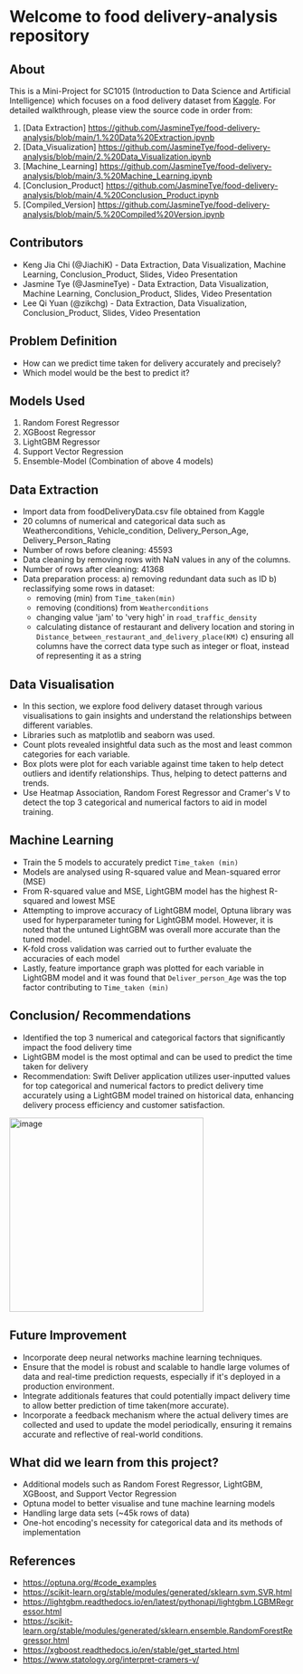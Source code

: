 # Welcome to food delivery-analysis repository

## About

This is a Mini-Project for SC1015 (Introduction to Data Science and Artificial Intelligence) which focuses on a food delivery dataset from [Kaggle](https://www.kaggle.com/datasets/gauravmalik26/food-delivery-dataset/data). For detailed walkthrough, please view the source code in order from:

1. [Data Extraction] <https://github.com/JasmineTye/food-delivery-analysis/blob/main/1.%20Data%20Extraction.ipynb>
2. [Data_Visualization] <https://github.com/JasmineTye/food-delivery-analysis/blob/main/2.%20Data_Visualization.ipynb>
3. [Machine_Learning] <https://github.com/JasmineTye/food-delivery-analysis/blob/main/3.%20Machine_Learning.ipynb>
4. [Conclusion_Product] <https://github.com/JasmineTye/food-delivery-analysis/blob/main/4.%20Conclusion_Product.ipynb>
5. [Compiled_Version] <https://github.com/JasmineTye/food-delivery-analysis/blob/main/5.%20Compiled%20Version.ipynb>
   
## Contributors
- Keng Jia Chi (@JiachiK) - Data Extraction, Data Visualization, Machine Learning, Conclusion_Product, Slides, Video Presentation
- Jasmine Tye (@JasmineTye) - Data Extraction, Data Visualization, Machine Learning, Conclusion_Product, Slides, Video Presentation
- Lee Qi Yuan (@zikchg) - Data Extraction, Data Visualization, Conclusion_Product, Slides, Video Presentation

## Problem Definition
- How can we predict time taken for delivery accurately and precisely?
- Which model would be the best to predict it?

## Models Used
1. Random Forest Regressor
2. XGBoost Regressor
3. LightGBM Regressor
4. Support Vector Regression
5. Ensemble-Model (Combination of above 4 models)

## Data Extraction
- Import data from foodDeliveryData.csv file obtained from Kaggle
- 20 columns of numerical and categorical data such as Weatherconditions, Vehicle_condition, Delivery_Person_Age, Delivery_Person_Rating 
- Number of rows before cleaning: 45593
- Data cleaning by removing rows with NaN values in any of the columns.
- Number of rows after cleaning: 41368
- Data preparation process:
  a) removing redundant data such as ID
  b) reclassifying some rows in dataset:
   - removing (min) from `Time_taken(min)`
   - removing (conditions) from `Weatherconditions`
   - changing value 'jam' to 'very high' in `road_traffic_density`
   - calculating distance of restaurant and delivery location and storing in `Distance_between_restaurant_and_delivery_place(KM)`
  c) ensuring all columns have the correct data type such as integer or float, instead of representing it as a string

## Data Visualisation
- In this section, we explore food delivery dataset through various visualisations to gain insights and understand the relationships between different variables.
- Libraries such as matplotlib and seaborn was used.
- Count plots revealed insightful data such as the most and least common categories for each variable.
- Box plots were plot for each variable against time taken to help detect outliers and identify relationships. Thus, helping to detect patterns and trends.
- Use Heatmap Association, Random Forest Regressor and Cramer's V to detect the top 3 categorical and numerical factors to aid in model training.

## Machine Learning
- Train the 5 models to accurately predict `Time_taken (min)`
- Models are analysed using R-squared value and Mean-squared error (MSE)
- From R-squared value and MSE, LightGBM model has the highest R-squared and lowest MSE
- Attempting to improve accuracy of LightGBM model, Optuna library was used for hyperparameter tuning for LightGBM model. However, it is noted that the untuned LightGBM was overall more accurate than the tuned model.
- K-fold cross validation was carried out to further evaluate the accuracies of each model
- Lastly, feature importance graph was plotted for each variable in LightGBM model and it was found that `Deliver_person_Age` was the top factor contributing to `Time_taken (min)` 

## Conclusion/ Recommendations
- Identified the top 3 numerical and categorical factors that significantly impact the food delivery time 
- LightGBM model is the most optimal and can be used to predict the time taken for delivery
- Recommendation: Swift Deliver application utilizes user-inputted values for top categorical and numerical factors to predict delivery time accurately using a LightGBM model trained on historical data, enhancing delivery process efficiency and customer satisfaction.
<img width="343" alt="image" src="https://github.com/JasmineTye/food-delivery-analysis/assets/82916679/6d1683d4-52ee-438c-ab97-940d38825fca">

 ## Future Improvement
- Incorporate deep neural networks machine learning techniques.
- Ensure that the model is robust and scalable to handle large volumes of data and real-time prediction requests, especially if it's deployed in a production environment.
- Integrate additionals features that could potentially impact delivery time to allow better prediction of time taken(more accurate).
- Incorporate a feedback mechanism where the actual delivery times are collected and used to update the model periodically, ensuring it remains accurate and reflective of real-world conditions.

## What did we learn from this project?
- Additional models such as Random Forest Regressor, LightGBM, XGBoost, and Support Vector Regression
- Optuna model to better visualise and tune machine learning models
- Handling large data sets (~45k rows of data)
- One-hot encoding's necessity for categorical data and its methods of implementation

## References
- <https://optuna.org/#code_examples>
- <https://scikit-learn.org/stable/modules/generated/sklearn.svm.SVR.html>
- <https://lightgbm.readthedocs.io/en/latest/pythonapi/lightgbm.LGBMRegressor.html>
- <https://scikit-learn.org/stable/modules/generated/sklearn.ensemble.RandomForestRegressor.html>
- <https://xgboost.readthedocs.io/en/stable/get_started.html>
- <https://www.statology.org/interpret-cramers-v/>
